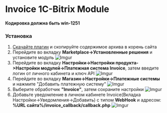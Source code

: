 <h1>Invoice 1C-Bitrix Module</h1>

**Кодировка должна быть win-1251**

<h3>Установка</h3>

1. [Скачайте плагин](https://github.com/Invoice-LLC/Invoice.Module.1C-Bitrix/archive/master.zip) и скопируйте содержимое архива в корень сайта
2. Перейдите во вкладку **Marketplace->Установленные решения** и установите модуль
![Imgur](https://imgur.com/B7TWFJE.png)
3. Перейдите во вкладку **Настройки->Настройки продукта->Настройки модулей->Платежная система Invoice**, затем введите логин от личного кабинета и ключ API
![Imgur](https://imgur.com/X8T6JUA.png)
4. Перейдите во вкладку **Магазин->Настройки->Платежные системы** и нажмите "Добавить платежную систему"
![Imgur](https://imgur.com/OBpBvWF.png)
5. Выберите обработчик **"Invoice"**, затем сохраните настройки
![Imgur](https://imgur.com/7TwBlnc.png)
6. Добавьте уведомление в личном кабинете Invoice(Вкладка Настройки->Уведомления->Добавить)
с типом **WebHook** и адресом: **%URL сайта%/invoice_callback/callback.php**
![Imgur](https://imgur.com/LZEozhf.png)
